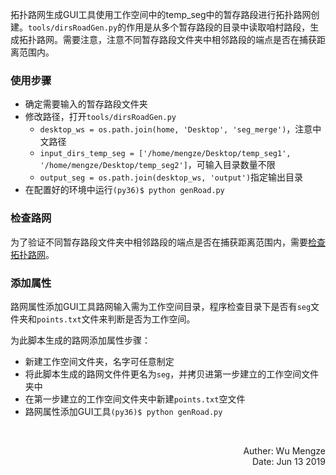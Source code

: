 拓扑路网生成GUI工具使用工作空间中的temp_seg中的暂存路段进行拓扑路网创建。`tools/dirsRoadGen.py`的作用是从多个暂存路段的目录中读取咱村路段，生成拓扑路网。需要注意，注意不同暂存路段文件夹中相邻路段的端点是否在捕获距离范围内。

### 使用步骤
- 确定需要输入的暂存路段文件夹
- 修改路径，打开`tools/dirsRoadGen.py`
    - `desktop_ws = os.path.join(home, 'Desktop', 'seg_merge')`，注意中文路径
    - `input_dirs_temp_seg = ['/home/mengze/Desktop/temp_seg1', '/home/mengze/Desktop/temp_seg2']`，可输入目录数量不限
    - `output_seg = os.path.join(desktop_ws, 'output')`指定输出目录
- 在配置好的环境中运行`(py36)$ python genRoad.py`

### 检查路网
为了验证不同暂存路段文件夹中相邻路段的端点是否在捕获距离范围内，需要[检查拓扑路网](./inspect.md)。

### 添加属性
路网属性添加GUI工具路网输入需为工作空间目录，程序检查目录下是否有`seg`文件夹和`points.txt`文件来判断是否为工作空间。

为此脚本生成的路网添加属性步骤：
- 新建工作空间文件夹，名字可任意制定
- 将此脚本生成的路网文件件更名为`seg`，并拷贝进第一步建立的工作空间文件夹中
- 在第一步建立的工作空间文件夹中新建`points.txt`空文件
- 路网属性添加GUI工具`(py36)$ python genRoad.py`


<br>
<p align="right"> Auther: Wu Mengze<br>Date: Jun 13 2019</p>
